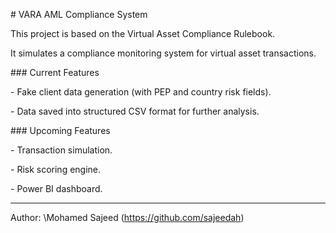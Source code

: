 \# VARA AML Compliance System



This project is based on the Virtual Asset Compliance Rulebook.  

It simulates a compliance monitoring system for virtual asset transactions.



\### Current Features

\- Fake client data generation (with PEP and country risk fields).

\- Data saved into structured CSV format for further analysis.



\### Upcoming Features

\- Transaction simulation.

\- Risk scoring engine.

\- Power BI dashboard.



---



Author: \Mohamed Sajeed (https://github.com/sajeedah)

